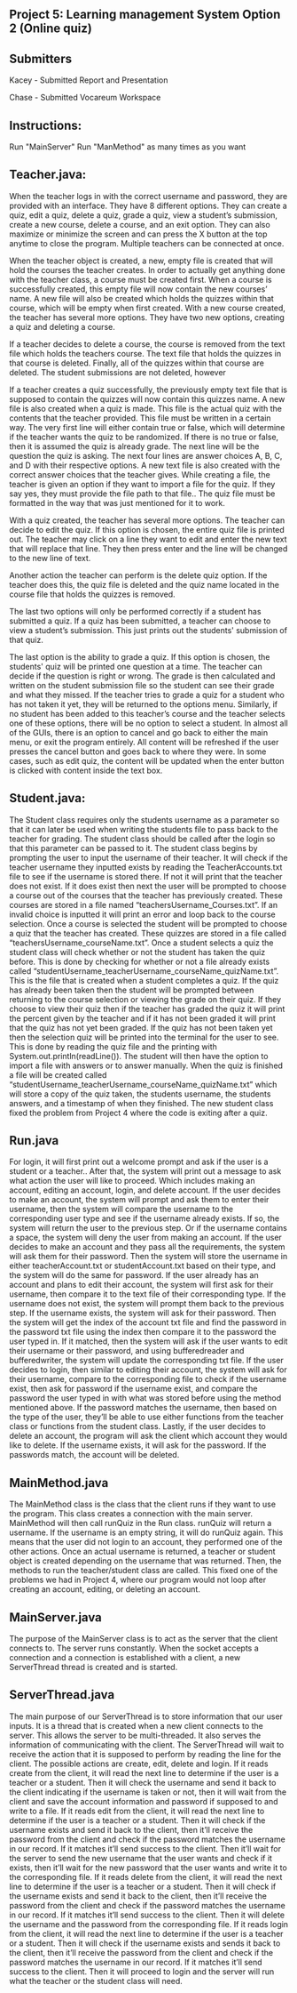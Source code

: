 Project 5: Learning management System Option 2 (Online quiz)
---------------------------------------------------

Submitters
---------------------------------------------------

Kacey - Submitted Report and Presentation

Chase - Submitted Vocareum Workspace

Instructions:
--------------------------------------------------

Run "MainServer"
Run "ManMethod" as many times as you want


Teacher.java:
---------------------------
When the teacher logs in with the correct username and password, they are provided with an interface. They have 8 different options. They can create a quiz, edit a quiz, delete a quiz, grade a quiz, view a student’s submission, create a new course, delete a course, and an exit option. They can also maximize or minimize the screen and can press the X button at the top anytime to close the program. Multiple teachers can be connected at once.

When the teacher object is created, a new, empty file is created that will hold the courses the teacher creates. In order to actually get anything done with the teacher class, a course must be created first. When a course is successfully created, this empty file will now contain the new courses’ name. A new file will also be created which holds the quizzes within that course, which will be empty when first created. With a new course created, the teacher has several more options. They have two new options, creating a quiz and deleting a course. 

If a teacher decides to delete a course, the course is removed from the text file which holds the teachers course. The text file that holds the quizzes in that course is deleted. Finally, all of the quizzes within that course are deleted. The student submissions are not deleted, however

If a teacher creates a quiz successfully, the previously empty text file that is supposed to contain the quizzes will now contain this quizzes name. A new file is also created when a quiz is made. This file is the actual quiz with the contents that the teacher provided. This file must be written in a certain way. The very first line will either contain true or false, which will determine if the teacher wants the quiz to be randomized. If there is no true or false, then it is assumed the quiz is already grade. The next line will be the question the quiz is asking. The next four lines are answer choices A, B, C, and D with their respective options. A new text file is also created with the correct answer choices that the teacher gives. While creating a file, the teacher is given an option if they want to import a file for the quiz. If they say yes, they must provide the file path to that file.. The quiz file must be formatted in the way that was just mentioned for it to work.

With a quiz created, the teacher has several more options. The teacher can decide to edit the quiz. If this option is chosen, the entire quiz file is printed out. The teacher may click on a line they want to edit and enter the new text that will replace that line. They then press enter and the line will be changed to the new line of text.

Another action the teacher can perform is the delete quiz option. If the teacher does this, the quiz file is deleted and the quiz name located in the course file that holds the quizzes is removed.

The last two options will only be performed correctly if a student has submitted a quiz. If a quiz has been submitted, a teacher can choose to view a student’s submission. This just prints out the students' submission of that quiz.

The last option is the ability to grade a quiz. If this option is chosen, the students' quiz will be printed one question at a time. The teacher can decide if the question is right or wrong. The grade is then calculated and written on the student submission file so the student can see their grade and what they missed. If the teacher tries to grade a quiz for a student who has not taken it yet, they will be returned to the options menu. Similarly, if no student has been added to this teacher’s course and the teacher selects one of these options, there will be no option to select a student.
In almost all of the GUIs, there is an option to cancel and go back to either the main menu, or exit the program entirely. All content will be refreshed if the user presses the cancel button and goes back to where they were. In some cases, such as edit quiz, the content will be updated when the enter button is clicked with content inside the text box.

Student.java:
----------------------------------
The Student class requires only the students username as a parameter so that it can later be used when writing the students file to pass back to the teacher for grading. The student class should be called after the login so that this parameter can be passed to it. The student class begins by prompting the user to input the username of their teacher. It will check if the teacher username they inputted exists by reading the TeacherAccounts.txt file to see if the username is stored there. If not it will print that the teacher does not exist. If it does exist then next the user will be prompted to choose a course out of the courses that the teacher has previously created. These courses are stored in a file named “teachersUsername_Courses.txt”. If an invalid choice is inputted it will print an error and loop back to the course selection. Once a course is selected the student will be prompted to choose a quiz that the teacher has created. These quizzes are stored in a file called “teachersUsername_courseName.txt”. Once a student selects a quiz the student class will check whether or not the student has taken the quiz before. This is done by checking for whether or not a file already exists called “studentUsername_teacherUsername_courseName_quizName.txt”. This is the file that is created when a student completes a quiz. If the quiz has already been taken then the student will be prompted between returning to the course selection or viewing the grade on their quiz. If they choose to view their quiz then if the teacher has graded the quiz it will print the percent given by the teacher and if it has not been graded it will print that the quiz has not yet been graded. If the quiz has not been taken yet then the selection quiz will be printed into the terminal for the user to see. This is done by reading the quiz file and the printing with System.out.println(readLine()). The student will then have the option to import a file with answers or to answer manually. When the quiz is finished a file will be created called “studentUsername_teacherUsername_courseName_quizName.txt” which will store a copy of the quiz taken, the students username, the students answers, and a timestamp of when they finished. The new student class fixed the problem from Project 4 where the code is exiting after a quiz.




Run.java
-------------------------------------------
For login, it will first print out a welcome prompt and ask if the user is a student or a teacher.. After that, the system will print out a message to ask what action the user will like to proceed. Which includes making an account, editing an account, login, and delete account. If the user decides to make an account, the system will prompt and ask them to enter their username, then the system will compare the username to the corresponding user type and see if the username already exists. If so, the system will return the user to the previous step. Or if the username contains a space, the system will deny the user from making an account. If the user decides to make an account and they pass all the requirements, the system will ask them for their password. Then the system will store the username in either teacherAccount.txt or studentAccount.txt based on their type, and the system will do the same for password. If the user already has an account and plans to edit their account, the system will first ask for their username, then compare it to the text file of their corresponding type. If the username does not exist, the system will prompt them back to the previous step. If the username exists, the system will ask for their password. Then the system will get the index of the account txt file and find the password in the password txt file using the index then compare it to the password the user typed in. If it matched, then the system will ask if the user wants to edit their username or their password, and using bufferedreader and bufferedwriter, the system will update the corresponding txt file. If the user decides to login, then similar to editing their account, the system will ask for their username, compare to the corresponding file to check if the username exist, then ask for password if the username exist, and compare the password the user typed in with what was stored before using the method mentioned above. If the password matches the username, then based on the type of the user, they’ll be able to use either functions from the teacher class or functions from the student class. Lastly, if the user decides to delete an account, the program will ask the client which account they would like to delete. If the username exists, it will ask for the password. If the passwords match, the account will be deleted.


MainMethod.java
-----------------------------------------
The MainMethod class is the class that the client runs if they want to use the program. This class creates a connection with the main server. MainMethod will then call runQuiz in the Run class. runQuiz will return a username. If the username is an empty string, it will do runQuiz again. This means that the user did not login to an account, they performed one of the other actions. Once an actual username is returned, a teacher or student object is created depending on the username that was returned. Then, the methods to run the teacher/student class are called. This fixed one of the problems we had in Project 4, where our program would not loop after creating an account, editing, or deleting an account.







MainServer.java
----------------------------------------
The purpose of the MainServer class is to act as the server that the client connects to. The server runs constantly. When  the socket accepts a connection and a connection is established with a client, a new ServerThread thread is created and is started.





ServerThread.java
--------------------------------------
The main purpose of our ServerThread is to store information that our user inputs. It is a thread that is created when a new client connects to the server. This allows the server to be multi-threaded. It also serves the information of communicating with the client. The ServerThread will wait to receive the action that it is supposed to perform by reading the line for the client. The possible actions are create, edit, delete and login. If it reads create from the client, it will read the next line to determine if the user is a teacher or a student. Then it will check the username and send it back to the client indicating if the username is taken or not, then it will wait from the client and save the account information and password if supposed to and write to a file. 
If it reads edit from the client, it will read the next line to determine if the user is a teacher or a student. Then it will check if the username exists and send it back to the client, then it’ll receive the password from the client and check if the password matches the username in our record. If it matches it’ll send success to the client. Then it’ll wait for the server to send the new username that the user wants and check if it exists, then it’ll wait for the new password that the user wants and write it to the corresponding file. 
If it reads delete from the client, it will read the next line to determine if the user is a teacher or a student. Then it will check if the username exists and send it back to the client, then it’ll receive the password from the client and check if the password matches the username in our record. If it matches it’ll send success to the client. Then it will delete the username and the password from the corresponding file. 
If it reads login from the client, it will read the next line to determine if the user is a teacher or a student. Then it will check if the username exists and sends it back to the client, then it’ll receive the password from the client and check if the password matches the username in our record. If it matches it’ll send success to the client. Then it will proceed to login and the server will run what the teacher or the student class will need. 
